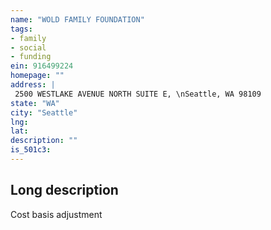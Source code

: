 ```yaml
---
name: "WOLD FAMILY FOUNDATION"
tags:
- family
- social
- funding
ein: 916499224
homepage: ""
address: |
 2500 WESTLAKE AVENUE NORTH SUITE E, \nSeattle, WA 98109
state: "WA"
city: "Seattle"
lng: 
lat: 
description: ""
is_501c3: 
---
```


## Long description

Cost basis adjustment
